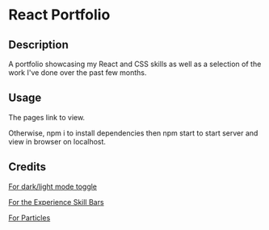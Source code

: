 # React Portfolio

## Description
A portfolio showcasing my React and CSS skills as well as a selection of the work I've done over the past few months.

## Usage 
The pages link to view.

Otherwise, npm i to install dependencies then npm start to start server and view in browser on localhost.

## Credits

[For dark/light mode toggle](https://reactjsexample.com/day-and-night-light-dark-theme-switch-with-pretty-cool-animation-for-react/)

[For the Experience Skill Bars](https://www.npmjs.com/package/react-skills)

[For Particles](https://github.com/matteobruni/tsparticles)
